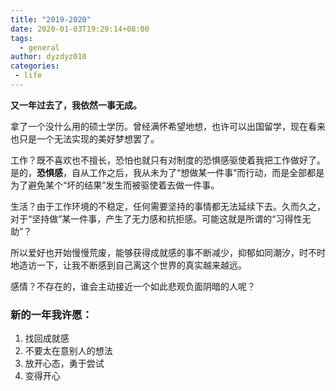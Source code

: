 ```yaml
---
title: "2019-2020"
date: 2020-01-03T19:29:14+08:00
tags:
  - general
author: dyzdyz010
categories: 
 - life
---
```


**又一年过去了，我依然一事无成。**

拿了一个没什么用的硕士学历。曾经满怀希望地想，也许可以出国留学，现在看来也只是一个无法实现的美好梦想罢了。

工作？既不喜欢也不擅长，恐怕也就只有对制度的恐惧感驱使着我把工作做好了。是的，**恐惧感**，自从工作之后，我从未为了“想做某一件事”而行动，而是全部都是为了避免某个“坏的结果”发生而被驱使着去做一件事。

生活？由于工作环境的不稳定，任何需要坚持的事情都无法延续下去。久而久之，对于“坚持做”某一件事，产生了无力感和抗拒感。可能这就是所谓的“习得性无助”？

所以爱好也开始慢慢荒废，能够获得成就感的事不断减少，抑郁如同潮汐，时不时地造访一下，让我不断感到自己离这个世界的真实越来越远。

感情？不存在的，谁会主动接近一个如此悲观负面阴暗的人呢？

### 新的一年我许愿：

1. 找回成就感
2. 不要太在意别人的想法
3. 放开心态，勇于尝试
4. 变得开心
